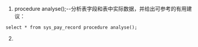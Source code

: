 1. procedure analyse();--分析表字段和表中实际数据，并给出可参考的有用建议：
```shell
select * from sys_pay_record procedure analyse();
```
2. 